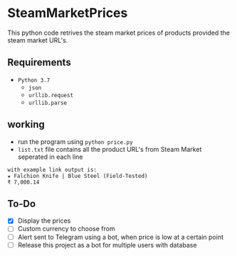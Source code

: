 # SteamMarketPrices

This python code retrives the steam market prices of products provided the steam market URL's.

## Requirements
* `Python 3.7`
  * `json`
  * `urllib.request`
  * `urllib.parse`

## working
* run the program using `python price.py`
* `list.txt` file contains all the product URL's from Steam Market seperated in each line

```
with example link output is:
★ Falchion Knife | Blue Steel (Field-Tested)
₹ 7,000.14
```
## To-Do
- [x] Display the prices
- [ ] Custom currency to choose from
- [ ] Alert sent to Telegram using a bot, when price is low at a certain point
- [ ] Release this project as a bot for multiple users with database
